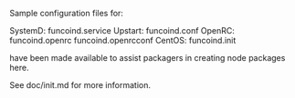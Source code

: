 Sample configuration files for:

SystemD: funcoind.service
Upstart: funcoind.conf
OpenRC:  funcoind.openrc
         funcoind.openrcconf
CentOS:  funcoind.init

have been made available to assist packagers in creating node packages here.

See doc/init.md for more information.
